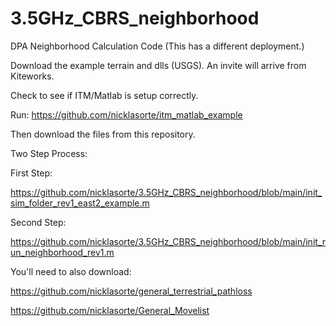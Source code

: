 # 3.5GHz_CBRS_neighborhood
DPA Neighborhood Calculation Code
(This has a different deployment.)

Download the example terrain and dlls (USGS). An invite will arrive from Kiteworks.


Check to see if ITM/Matlab is setup correctly.

Run: https://github.com/nicklasorte/itm_matlab_example


Then download the files from this repository.



Two Step Process:

First Step:

https://github.com/nicklasorte/3.5GHz_CBRS_neighborhood/blob/main/init_sim_folder_rev1_east2_example.m



Second Step: 

https://github.com/nicklasorte/3.5GHz_CBRS_neighborhood/blob/main/init_run_neighborhood_rev1.m



You'll need to also download:

https://github.com/nicklasorte/general_terrestrial_pathloss

https://github.com/nicklasorte/General_Movelist
